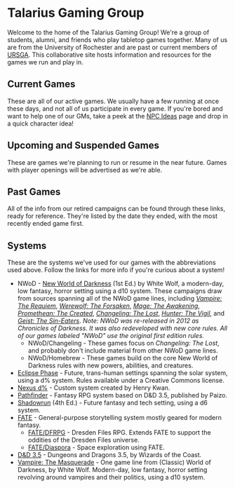 # Talarius Gaming Group

Welcome to the home of the Talarius Gaming Group! We're a group of students, alumni, and friends who play tabletop games together. Many of us are from the University of Rochester and are past or current members of [URSGA](http://ursga.org/). This collaborative site hosts information and resources for the games we run and play in.

## Current Games

These are all of our active games. We usually have a few running at once these days, and not all of us participate in every game. If you're bored and want to help one of our GMs, take a peek at the [NPC Ideas](#) page and drop in a quick character idea!

## Upcoming and Suspended Games

These are games we're planning to run or resume in the near future. Games with player openings will be advertised as we're able.

## Past Games

All of the info from our retired campaigns can be found through these links, ready for reference. They're listed by the date they ended, with the most recently ended game first.

## Systems

These are the systems we've used for our games with the abbreviations used above. Follow the links for more info if you're curious about a system!

* NWoD - [New World of Darkness](http://theonyxpath.com/category/worlds/chroniclesofdarkness/) (1st Ed.) by White Wolf, a modern-day, low fantasy, horror setting using a d10 system. These campaigns draw from sources spanning all of the NWoD game lines, including _[Vampire: The Requiem](http://theonyxpath.com/category/worlds/chroniclesofdarkness/vampiretherequiem/)_, _[Werewolf: The Forsaken](http://theonyxpath.com/category/worlds/chroniclesofdarkness/werewolftheforsaken/)_, _[Mage: The Awakening](http://theonyxpath.com/category/worlds/chroniclesofdarkness/magetheawakening/)_, _[Promethean: The Created](http://theonyxpath.com/category/worlds/chroniclesofdarkness/prometheanthecreated/)_, _[Changeling: The Lost](http://theonyxpath.com/category/worlds/chroniclesofdarkness/changelingthelost/)_, _[Hunter: The Vigil](http://theonyxpath.com/category/worlds/chroniclesofdarkness/hunterthevigil/)_, and _[Geist: The Sin-Eaters](http://theonyxpath.com/category/worlds/chroniclesofdarkness/geistthesineaters/)_. _Note: NWoD was re-released in 2012 as Chronicles of Darkness. It was also redeveloped with new core rules. All of our games labeled "NWoD" use the original first edition rules._
  * NWoD/Changeling - These games focus on _Changeling: The Lost_, and probably don't include material from other NWoD game lines.
  * NWoD/Homebrew - These games build on the core New World of Darkness rules with new powers, abilities, and creatures.
* [Eclipse Phase](http://www.eclipsephase.com/) - Future, trans-human settings spanning the solar system, using a d% system. Rules available under a Creative Commons license.
* [Nexus d%](#) - Custom system created by Henry Kwan.
* [Pathfinder](http://paizo.com/pathfinder) - Fantasy RPG system based on D&D 3.5, published by Paizo.
* [Shadowrun](http://www.shadowrun.com/shadowrun-tabletop/) (4th Ed.) - Future fantasy and tech setting, using a d6 system.
* [FATE](https://www.evilhat.com/home/fate-core/) - General-purpose storytelling system mostly geared for modern fantasy.
  * [FATE/DFRPG](https://www.evilhat.com/home/dresden-files-rpg/) - Dresden Files RPG. Extends FATE to support the oddities of the Dresden Files universe.
  * [FATE/Diaspora](http://www.vsca.ca/Diaspora/diaspora-srd.html) - Space exploration using FATE.
* [D&D 3.5](http://www.d20srd.org/) - Dungeons and Dragons 3.5, by Wizards of the Coast.
* [Vampire: The Masquerade](http://theonyxpath.com/category/worlds/classicworldofdarkness/vampirethemasquerade/) - One game line from (Classic) World of Darkness, by White Wolf. Modern-day, low fantasy, horror setting revolving around vampires and their politics, using a d10 system.
